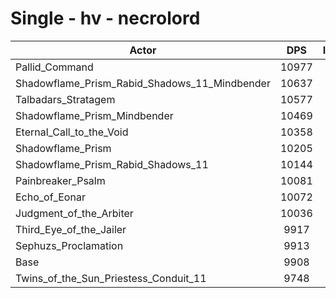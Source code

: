 # Single - hv - necrolord
| Actor | DPS | Increase |
|---|:---:|:---:|
|Pallid_Command|10977|10.79%|
|Shadowflame_Prism_Rabid_Shadows_11_Mindbender|10637|7.36%|
|Talbadars_Stratagem|10577|6.75%|
|Shadowflame_Prism_Mindbender|10469|5.66%|
|Eternal_Call_to_the_Void|10358|4.54%|
|Shadowflame_Prism|10205|3.00%|
|Shadowflame_Prism_Rabid_Shadows_11|10144|2.38%|
|Painbreaker_Psalm|10081|1.75%|
|Echo_of_Eonar|10072|1.65%|
|Judgment_of_the_Arbiter|10036|1.29%|
|Third_Eye_of_the_Jailer|9917|0.09%|
|Sephuzs_Proclamation|9913|0.06%|
|Base|9908|0.00%|
|Twins_of_the_Sun_Priestess_Conduit_11|9748|-1.61%|

